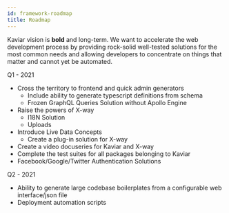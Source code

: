 ```yaml
---
id: framework-roadmap
title: Roadmap
---
```


Kaviar vision is <strong>bold</strong> and long-term. We want to accelerate the web development process by providing rock-solid well-tested solutions for the most common needs and allowing developers to concentrate on things that matter and cannot yet be automated.

Q1 - 2021

- Cross the territory to frontend and quick admin generators
  - Include ability to generate typescript definitions from schema
  - Frozen GraphQL Queries Solution without Apollo Engine
- Raise the powers of X-way
  - I18N Solution
  - Uploads
- Introduce Live Data Concepts
  - Create a plug-in solution for X-way
- Create a video docuseries for Kaviar and X-way
- Complete the test suites for all packages belonging to Kaviar
- Facebook/Google/Twitter Authentication Solutions

Q2 - 2021

- Ability to generate large codebase boilerplates from a configurable web interface/json file
- Deployment automation scripts
